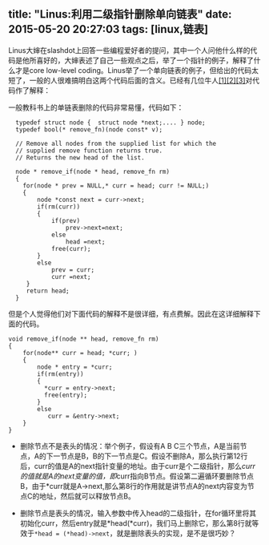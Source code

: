 title: "Linus:利用二级指针删除单向链表"
date: 2015-05-20 20:27:03
tags: [linux,链表]
---

Linus大婶在slashdot上回答一些编程爱好者的提问，其中一个人问他什么样的代码是他所喜好的，大婶表述了自己一些观点之后，举了一个指针的例子，解释了什么才是core low-level coding。Linus举了一个单向链表的例子，但给出的代码太短了，一般的人很难搞明白这两个代码后面的含义。已经有几位牛人[[1]](http://wordaligned.org/articles/two-star-programming)[[2]](http://www.oldlinux.org/oldlinux/viewthread.php?tid=14575&extra=page%3D1)[[3]](http://coolshell.cn/articles/8990.html#more-8990)对代码作了解释：

<!-- more --> 

一般教科书上的单链表删除的代码非常易懂，代码如下：

```   
  typedef struct node {  struct node *next;.... } node;
  typedef bool(* remove_fn)(node const* v);

  // Remove all nodes from the supplied list for which the 
  // supplied remove function returns true.
  // Returns the new head of the list.

  node * remove_if(node * head, remove_fn rm)
  {
  	for(node * prev = NULL,* curr = head; curr != NULL;)
  	{        
     	node *const next = curr->next;
     	if(rm(curr))
     	{
     		if(prev)                
     			prev->next=next;
     		else                
     			head =next;            
     		free(curr);
     	}
     	else            
     		prev = curr;        
     		curr =next;
     }
     return head;
  }
```

但是个人觉得他们对下面代码的解释不是很详细，有点费解。因此在这详细解释下面的代码。

```
void remove_if(node ** head, remove_fn rm)
{
    for(node** curr = head; *curr; )
    {
        node * entry = *curr;
        if(rm(entry))
        {
          *curr = entry->next;
          free(entry);
        }
        else
           curr = &entry->next;
    }
}
```
+ 删除节点不是表头的情况：举个例子，假设有A B C三个节点，A是当前节点，A的下一节点是B，B的下一节点是C。假设不删除A，那么执行第12行后，curr的值是A的next指针变量的地址。由于curr是个二级指针，那么*curr的值就是A的next变量的值，即*curr指向B节点。假设第二遍循环要删除节点B，由于*curr就是A->next,那么第8行的作用就是讲节点A的next内容变为节点C的地址，然后就可以释放节点B。

+ 删除节点是表头的情况，输入参数中传入head的二级指针，在for循环里将其初始化curr，然后entry就是*head(*curr)，我们马上删除它，那么第8行就等效于`*head = (*head)->next`，就是删除表头的实现，是不是很巧妙？

